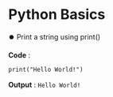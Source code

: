 # Python Basics

⏺️ Print a string using print()
  
**Code** : 
```html 
print("Hello World!")
```
**Output** : `Hello World!`    
